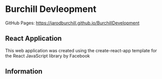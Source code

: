 # Burchill Devleopment
GitHub Pages: https://jarodburchill.github.io/BurchillDevelopment
## React Application
This web application was created using the create-react-app template for the React JavaScript library by Facebook
## Information
